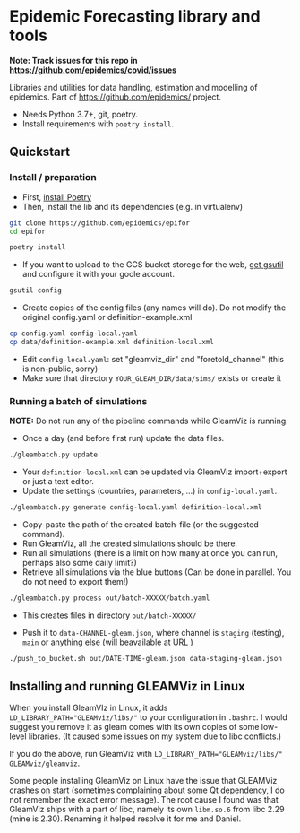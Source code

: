 # Epidemic Forecasting library and tools

**Note: Track issues for this repo in https://github.com/epidemics/covid/issues**

Libraries and utilities for data handling, estimation and modelling of epidemics. Part of https://github.com/epidemics/ project.

* Needs Python 3.7+, git, poetry.
* Install requirements with `poetry install`.

## Quickstart

### Install / preparation

* First, [install Poetry](https://python-poetry.org/docs/#installation)
* Then, install the lib and its dependencies (e.g. in virtualenv)
  
```sh
git clone https://github.com/epidemics/epifor
cd epifor

poetry install
```

* If you want to upload to the GCS bucket storege for the web, [get gsutil](https://cloud.google.com/storage/docs/gsutil_install) and configure it with your goole account.

```sh
gsutil config
```

* Create copies of the config files (any names will do). Do not modify the original config.yaml or definition-example.xml

```sh
cp config.yaml config-local.yaml
cp data/definition-example.xml definition-local.xml
```

* Edit `config-local.yaml`: set "gleamviz_dir" and "foretold_channel" (this is non-public, sorry)
* Make sure that directory `YOUR_GLEAM_DIR/data/sims/` exists or create it

### Running a batch of simulations

**NOTE:** Do not run any of the pipeline commands while GleamViz is running.

* Once a day (and before first run) update the data files.

```sh
./gleambatch.py update
```

* Your `definition-local.xml` can be updated via GleamViz import+export or just a text editor.
* Update the settings (countries, parameters, ...) in `config-local.yaml`.

```sh
./gleambatch.py generate config-local.yaml definition-local.xml
```

* Copy-paste the path of the created batch-file (or the suggested command).
* Run GleamViz, all the created simulations should be there.
* Run all simulations (there is a limit on how many at once you can run, perhaps also some daily limit?)
* Retrieve all simulations via the blue buttons (Can be done in parallel. You do not need to export them!)

```sh
./gleambatch.py process out/batch-XXXXX/batch.yaml
```

* This creates files in directory `out/batch-XXXXX/`

* Push it to `data-CHANNEL-gleam.json`, where channel is `staging` (testing), `main` or anything else (will beavailable at URL )

```sh
./push_to_bucket.sh out/DATE-TIME-gleam.json data-staging-gleam.json
```

## Installing and running GLEAMViz in Linux

When you install GleamVIz in Linux, it adds `LD_LIBRARY_PATH="GLEAMviz/libs/"` to your configuration in `.bashrc`.
I would suggest you remove it as gleam comes with its own copies of some low-level libraries.
(It caused some issues on my system due to libc conflicts.)

If you do the above, run GleamViz with `LD_LIBRARY_PATH="GLEAMviz/libs/" GLEAMviz/gleamviz`.

Some people installing GleamViz on Linux have the issue that GLEAMViz crashes on start (sometimes complaining about some Qt dependency, I do not remember the exact error message).
The root cause I found was that GleamViz ships with a part of libc, namely its own `libm.so.6` from libc 2.29 (mine is 2.30). Renaming it helped resolve it for me and Daniel.
